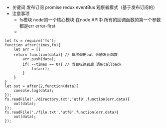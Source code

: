 - 关键词 发布订阅 promise redux eventBus  观察者模式（基于发布订阅的）
- 注意事项
  - fs模块 node的一个核心模块  在node API中 所有的回调函数的第一个参数都是err error-first
  - 
```
let fs = require('fs');
function after(times,fn){
    let arr = []
    return function(data){ // 每次调用out 会触发此函数
        arr.push(data);
        if( --times == 0){ // 当目标达到后 调用callback
            fn(arr);
        }   
    }
}
let out = after(2,function(data){
    console.log(data);
});
fs.readFile('./directory.txt','utf8',function(err,data){
    out(data);
});
fs.readFile('./file.txt','utf8',function(err,data){
    out(data);
});
```